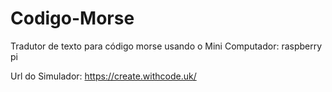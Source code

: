 # Codigo-Morse
Tradutor de texto para código morse usando o Mini Computador: raspberry pi

Url do Simulador: https://create.withcode.uk/
